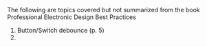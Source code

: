The following are topics covered but not summarized from the book Professional Electronic Design Best Practices

1. Button/Switch debounce (p. 5)
2. 